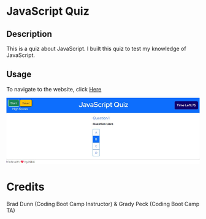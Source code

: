 # JavaScript Quiz

## Description

This is a quiz about JavaScript. I built this quiz to test my knowledge of JavaScript.

## Usage

To navigate to the website, click [Here](https://ndallich1.github.io/javascript-quiz/)

![website image](./javascript-quiz-image.jpg)

# Credits

Brad Dunn (Coding Boot Camp Instructor) & Grady Peck (Coding Boot Camp TA)
